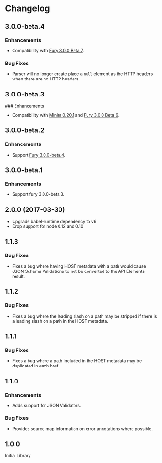 # Changelog

## 3.0.0-beta.4

### Enhancements

- Compatibility with [Fury 3.0.0 Beta 7](https://github.com/apiaryio/fury.js/releases/tag/v3.0.0-beta.7).

### Bug Fixes

- Parser will no longer create place a `null` element as the HTTP headers when
  there are no HTTP headers.

## 3.0.0-beta.3

### Enhancements

- Compatibility with [Minim 0.20.1](https://github.com/refractproject/minim/releases/tag/v0.20.1)
  and [Fury 3.0.0 Beta 6](https://github.com/apiaryio/fury.js/releases/tag/v3.0.0-beta.6).

## 3.0.0-beta.2

### Enhancements

- Support [Fury 3.0.0-beta.4](https://github.com/apiaryio/fury.js/releases/tag/v3.0.0-beta.4).

## 3.0.0-beta.1

### Enhancements

- Support fury 3.0.0-beta.3.

## 2.0.0 (2017-03-30)

- Upgrade babel-runtime dependency to v6
- Drop support for node 0.12 and 0.10

## 1.1.3

### Bug Fixes

* Fixes a bug where having HOST metadata with a path would cause JSON Schema
  Validations to not be converted to the API Elements result.


## 1.1.2

### Bug Fixes

* Fixes a bug where the leading slash on a path may be stripped if there is a
  leading slash on a path in the HOST metadata.


## 1.1.1

### Bug Fixes

* Fixes a bug where a path included in the HOST metadata may be duplicated in
  each href.


## 1.1.0

### Enhancements

* Adds support for JSON Validators.

### Bug Fixes

* Provides source map information on error annotations where possible.


## 1.0.0

Initial Library

